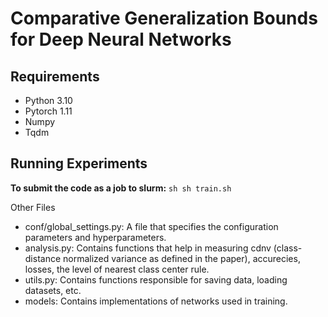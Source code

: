# Comparative Generalization Bounds for Deep Neural Networks

## Requirements
- Python 3.10
- Pytorch 1.11
- Numpy
- Tqdm

## Running Experiments

**To submit the code as a job to slurm:**
    ```sh
    sh train.sh
    ```

Other Files

* conf/global_settings.py: A file that specifies the configuration parameters and hyperparameters.
* analysis.py: Contains functions that help in measuring cdnv (class-distance normalized variance as defined in the paper), accurecies, losses, the level of nearest class center rule.
* utils.py: Contains functions responsible for saving data, loading datasets, etc.
* models: Contains implementations of networks used in training.
